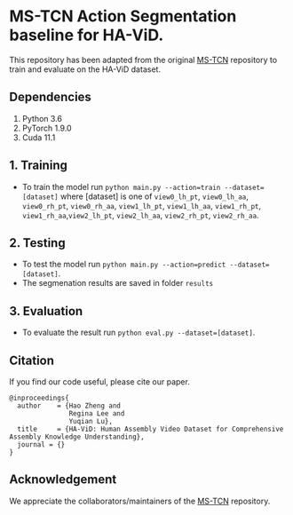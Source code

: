 # MS-TCN Action Segmentation baseline for HA-ViD.
This repository has been adapted from the original [MS-TCN](https://github.com/yabufarha/ms-tcn) repository to train and evaluate on the HA-ViD dataset.


## Dependencies
1. Python 3.6
2. PyTorch 1.9.0
3. Cuda 11.1

## 1. Training
* To train the model run `python main.py --action=train --dataset=[dataset]` where [dataset] is one of `view0_lh_pt`, `view0_lh_aa`, `view0_rh_pt`, `view0_rh_aa`, `view1_lh_pt`, `view1_lh_aa`, `view1_rh_pt`, `view1_rh_aa`,`view2_lh_pt`, `view2_lh_aa`, `view2_rh_pt`, `view2_rh_aa`.

## 2. Testing
* To test the model run `python main.py --action=predict --dataset=[dataset]`.
* The segmenation results are saved in folder `results`

## 3. Evaluation
* To evaluate the result run `python eval.py --dataset=[dataset]`.


## Citation
If you find our code useful, please cite our paper. 
```
@inproceedings{
  author    = {Hao Zheng and
               Regina Lee and
               Yuqian Lu},
  title     = {HA-ViD: Human Assembly Video Dataset for Comprehensive Assembly Knowledge Understanding},
  journal = {}
}
```

## Acknowledgement

We appreciate the collaborators/maintainers of the [MS-TCN](https://github.com/yabufarha/ms-tcn) repository.

